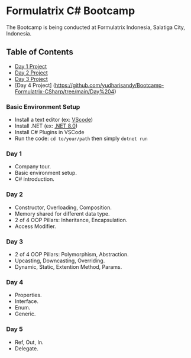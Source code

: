 # Formulatrix C# Bootcamp

The Bootcamp is being conducted at Formulatrix Indonesia, Salatiga City, Indonesia.

## Table of Contents
- [Day 1 Project](https://github.com/yudharisandy/Bootcamp-Formulatrix-C-/tree/main/Day%201)
- [Day 2 Project](https://github.com/yudharisandy/Bootcamp-Formulatrix-CSharp/tree/main/Day%202)
- [Day 3 Project](https://github.com/yudharisandy/Bootcamp-Formulatrix-CSharp/tree/main/Day%203)
- [Day 4 Project] (https://github.com/yudharisandy/Bootcamp-Formulatrix-CSharp/tree/main/Day%204)

### Basic Environment Setup
- Install a text editor (ex: [VScode](https://code.visualstudio.com/download))
- Install .NET (ex: [.NET 8.0](https://dotnet.microsoft.com/en-us/download))
- Install C# Plugins in VSCode
- Run the code: ```cd to/your/path``` then simply ```dotnet run```

### Day 1
- Company tour.
- Basic environment setup.
- C# introduction.

### Day 2
- Constructor, Overloading, Composition.
- Memory shared for different data type.
- 2 of 4 OOP Pillars: Inheritance, Encapsulation.
- Access Modifier.

### Day 3
- 2 of 4 OOP Pillars: Polymorphism, Abstraction.
- Upcasting, Downcasting, Overriding.
- Dynamic, Static, Extention Method, Params. 

### Day 4
- Properties.
- Interface.
- Enum.
- Generic.

### Day 5
- Ref, Out, In.
- Delegate.